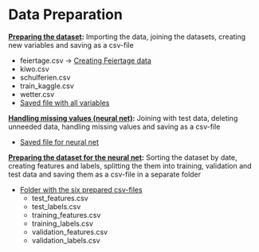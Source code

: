 # Data Preparation

**[Preparing the dataset](data.R):** Importing the data, joining the datasets, creating new variables and saving as a csv-file
- feiertage.csv -> [Creating Feiertage data](feiertage.R)
- kiwo.csv
- schulferien.csv
- train_kaggle.csv
- wetter.csv
- [Saved file with all variables](data.csv)


**[Handling missing values (neural net)](df_neural_net.R):** Joining with test data, deleting unneeded data, handling missing values and saving as a csv-file
- [Saved file for neural net](df_neural_net.csv)


**[Preparing the dataset for the neural net](neural-net-data-preparation.R):** Sorting the dataset by date, creating features and labels, splitting the them into training, validation and test data and saving them as a csv-file in a separate folder
- [Folder with the six prepared csv-files](https://github.com/annapuu/gruppe3/tree/main/csv_df_neural_net)
  - test_features.csv
  - test_labels.csv
  - training_features.csv
  - training_labels.csv
  - validation_features.csv
  - validation_labels.csv
